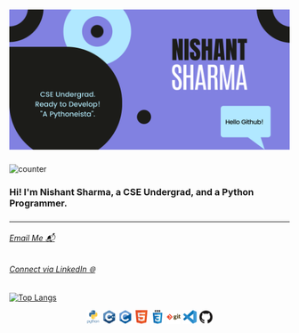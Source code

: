 <h1 align="center">
 <img src="https://github.com/nishant-ai/nishant-ai/blob/main/Nishant.png" />
</h1>

![counter](https://enrietaqe0twvws.m.pipedream.net)

<h3> Hi! I'm Nishant Sharma, a CSE Undergrad, and a Python Programmer.<h3>
<hr>

<p>
 <a href = "mailto: nishant-ai@outlook.com"><h6>Email Me 📬</h6></a>
 </p>
 <p>
<a href = "https://www.linkedin.com/in/nishantsh20"><h6>Connect via LinkedIn 🌐</h6></a>
 </p>
 
[![Top Langs](https://github-readme-stats.vercel.app/api/top-langs/?username=nishant-ai&layout=compact)](https://github.com/anuraghazra/github-readme-stats)
 
 <p align="center">
  <code><img title="Python" height="25" src="https://raw.githubusercontent.com/devicons/devicon/master/icons/python/python-original-wordmark.svg"></code>
  <code><img title="C++" height="25" src="https://raw.githubusercontent.com/github/explore/80688e429a7d4ef2fca1e82350fe8e3517d3494d/topics/cpp/cpp.png"></code>
  <code><img title="C" height="25" src="https://raw.githubusercontent.com/devicons/devicon/2ae2a900d2f041da66e950e4d48052658d850630/icons/c/c-original.svg"></code>
  <code><img title="HTML5" height="25" src="https://raw.githubusercontent.com/devicons/devicon/2ae2a900d2f041da66e950e4d48052658d850630/icons/html5/html5-original.svg"></code>
  <code><img title="CSS" height="25" src="https://raw.githubusercontent.com/devicons/devicon/master/icons/css3/css3-original-wordmark.svg"></code>
  <code><img title="Git" height="25" src="https://raw.githubusercontent.com/github/explore/80688e429a7d4ef2fca1e82350fe8e3517d3494d/topics/git/git.png"></code>
  <code><img title="Visual Studio Code" height="25" src="https://raw.githubusercontent.com/devicons/devicon/2ae2a900d2f041da66e950e4d48052658d850630/icons/vscode/vscode-original.svg"></code>
  <code><img title="GitHub" height="25" src="https://raw.githubusercontent.com/devicons/devicon/2ae2a900d2f041da66e950e4d48052658d850630/icons/github/github-original.svg"></code>
</code>
</p>
